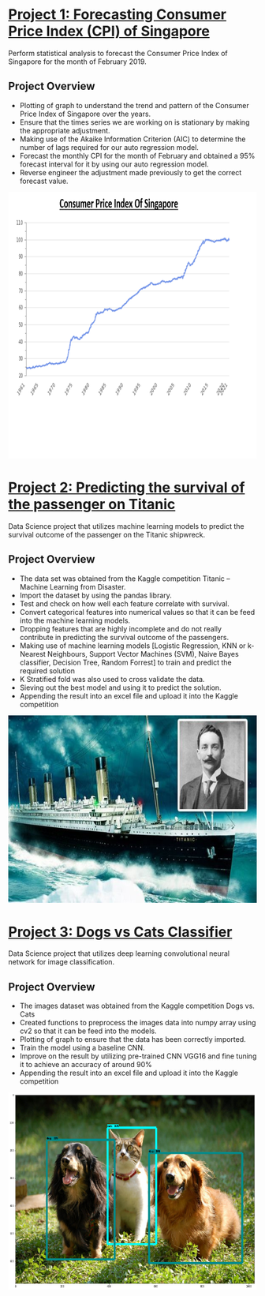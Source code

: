 # [Project 1: Forecasting Consumer Price Index (CPI) of Singapore](https://github.com/ChuaMervin/SG_CPI/blob/main/Academic%20Project.pdf)
Perform statistical analysis to forecast the Consumer Price Index of Singapore for the month of February 2019.
## Project Overview
* Plotting of graph to understand the trend and pattern of the Consumer Price Index of Singapore over the years.
* Ensure that the times series we are working on is stationary by making the appropriate adjustment. 
* Making use of the Akaike Information Criterion (AIC) to determine the number of lags required for our auto regression model.
* Forecast the monthly CPI for the month of February and obtained a 95% forecast interval for it by using our auto regression model.
* Reverse engineer the adjustment made previously to get the correct forecast value.

<p align="center">
  <img width="700" height="540" src="https://github.com/ChuaMervin/SG_CPI/blob/main/CPI.png">
</p>


# [Project 2: Predicting the survival of the passenger on Titanic](https://github.com/ChuaMervin/Titanic_ML/blob/main/Titanic%20ML.ipynb)
Data Science project that utilizes machine learning models to predict the survival outcome of the passenger on the Titanic shipwreck.
## Project Overview
*	The data set was obtained from the Kaggle competition Titanic – Machine Learning from Disaster.
*	Import the dataset by using the pandas library.
*	Test and check on how well each feature correlate with survival.
*	Convert categorical features into numerical values so that it can be feed into the machine learning models.
*	Dropping features that are highly incomplete and do not really contribute in predicting the survival outcome of the passengers.
*	Making use of machine learning models [Logistic Regression, KNN or k-Nearest Neighbours, Support Vector Machines (SVM), Naive Bayes classifier, Decision Tree, Random Forrest] to train and predict the required solution
*	K Stratified fold was also used to cross validate the data.
*	Sieving out the best model and using it to predict the solution.
*	Appending the result into an excel file and upload it into the Kaggle competition

<p align="center">
  <img width="600" height="380" src="https://github.com/ChuaMervin/Porfortlio/blob/main/images/The-Titanic.jpg">
</p>


# [Project 3: Dogs vs Cats Classifier](https://github.com/ChuaMervin/Dogs-vs-Cats/blob/main/Dogs%20vs%20Cats%20Classification.ipynb)
Data Science project that utilizes deep learning convolutional neural network for image classification.
## Project Overview
*	The images dataset was obtained from the Kaggle competition Dogs vs. Cats
*	Created functions to preprocess the images data into numpy array using cv2 so that it can be feed into the models.
*	Plotting of graph to ensure that the data has been correctly imported.
*	Train the model using a baseline CNN.
*	Improve on the result by utilizing pre-trained CNN VGG16 and fine tuning it to achieve an accuracy of around 90% 
*	Appending the result into an excel file and upload it into the Kaggle competition

<p align="center">
  <img width="600" height="400" src="https://github.com/ChuaMervin/Porfortlio/blob/main/images/Dog%20Vs%20Cat.png">
</p>

